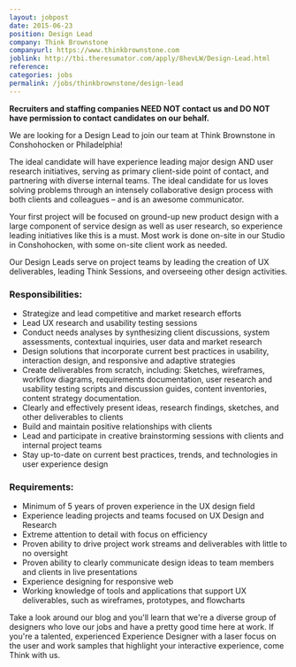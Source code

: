 ```yaml
---
layout: jobpost
date: 2015-06-23
position: Design Lead
company: Think Brownstone
companyurl: https://www.thinkbrownstone.com
joblink: http://tbi.theresumator.com/apply/8hevLW/Design-Lead.html
reference:
categories: jobs
permalink: /jobs/thinkbrownstone/design-lead
---
```


**Recruiters and staffing companies NEED NOT contact us and DO NOT have permission to contact candidates on our behalf.**

We are looking for a Design Lead to join our team at Think Brownstone in Conshohocken or Philadelphia!

The ideal candidate will have experience leading major design AND user research initiatives, serving as primary client-side point of contact, and partnering with diverse internal teams. The ideal candidate for us loves solving problems through an intensely collaborative design process with both clients and colleagues – and is an awesome communicator.

Your first project will be focused on ground-up new product design with a large component of service design as well as user research, so experience leading initiatives like this is a must. Most work is done on-site in our Studio in Conshohocken, with some on-site client work as needed.

Our Design Leads serve on project teams by leading the creation of UX deliverables, leading Think Sessions, and overseeing other design activities.

### Responsibilities:
* Strategize and lead competitive and market research efforts   
* Lead UX research and usability testing sessions
* Conduct needs analyses by synthesizing client discussions, system assessments, contextual inquiries, user data and market research
* Design solutions that incorporate current best practices in usability, interaction design, and responsive and adaptive strategies
* Create deliverables from scratch, including: Sketches, wireframes, workflow diagrams, requirements documentation, user research and usability testing scripts and discussion guides, content inventories, content strategy documentation.
* Clearly and effectively present ideas, research findings, sketches, and other deliverables to clients
* Build and maintain positive relationships with clients
* Lead and participate in creative brainstorming sessions with clients and internal project teams
* Stay up-to-date on current best practices, trends, and technologies in user experience design

### Requirements:
* Minimum of 5 years of proven experience in the UX design field
* Experience leading projects and teams focused on UX Design and Research
* Extreme attention to detail with focus on efficiency
* Proven ability to drive project work streams and deliverables with little to no oversight
* Proven ability to clearly communicate design ideas to team members and clients in live presentations
* Experience designing for responsive web
* Working knowledge of tools and applications that support UX deliverables, such as wireframes, prototypes, and flowcharts

Take a look around our blog and you'll learn that we're a diverse group of designers who love our jobs and have a pretty good time here at work. If you're a talented, experienced Experience Designer with a laser focus on the user and work samples that highlight your interactive experience, come Think with us.